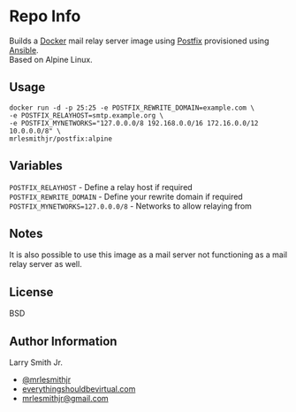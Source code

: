 Repo Info
=========
Builds a [Docker] mail relay server image using [Postfix] provisioned using [Ansible].  
Based on Alpine Linux.

Usage
-----
```
docker run -d -p 25:25 -e POSTFIX_REWRITE_DOMAIN=example.com \
-e POSTFIX_RELAYHOST=smtp.example.org \
-e POSTFIX_MYNETWORKS="127.0.0.0/8 192.168.0.0/16 172.16.0.0/12 10.0.0.0/8" \
mrlesmithjr/postfix:alpine
```
Variables
---------
`POSTFIX_RELAYHOST` - Define a relay host if required  
`POSTFIX_REWRITE_DOMAIN` - Define your rewrite domain if required  
`POSTFIX_MYNETWORKS=127.0.0.0/8` - Networks to allow relaying from

Notes
-----
It is also possible to use this image as a mail server not functioning as a
mail relay server as well.

License
-------

BSD

Author Information
------------------

Larry Smith Jr.
- [@mrlesmithjr]
- [everythingshouldbevirtual.com]
- [mrlesmithjr@gmail.com]


[Ansible]: <https://www.ansible.com/>
[Docker]: <https://www.docker.com>
[Postfix]: <http://www.postfix.org/>
[@mrlesmithjr]: <https://twitter.com/mrlesmithjr>
[everythingshouldbevirtual.com]: <http://everythingshouldbevirtual.com>
[mrlesmithjr@gmail.com]: <mailto:mrlesmithjr@gmail.com>
